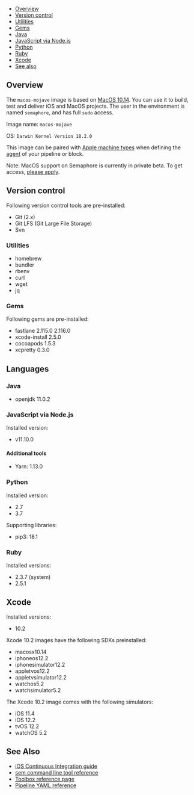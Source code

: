 * [Overview](#overview)
* [Version control](#version-control)
* [Utilities](#utilities)
* [Gems](#gems)
* [Java](#java)
* [JavaScript via Node.js](#javascript-via-node-js)
* [Python](#python)
* [Ruby](#ruby)
* [Xcode](#xcode)
* [See also](#see-also)

## Overview

The `macos-mojave` image is based on [MacOS 10.14][mojave-release-notes].
You can use it to build, test and deliver iOS and MacOS projects.
The user in the environment is named `semaphore`, and has full `sudo` access.

Image name: `macos-mojave`

OS: `Darwin Kernel Version 18.2.0`

This image can be paired with [Apple machine types][machine-types] when defining
the [agent][agent] of your pipeline or block.

Note: MacOS support on Semaphore is currently in private beta. To get access,
[please apply][beta-form].

## Version control

Following version control tools are pre-installed:

- Git (2.x)
- Git LFS (Git Large File Storage)
- Svn

### Utilities

- homebrew
- bundler
- rbenv
- curl
- wget
- jq

### Gems

Following gems are pre-installed:

- fastlane 2.115.0 2.116.0
- xcode-install 2.5.0
- cocoapods 1.5.3
- xcpretty 0.3.0


## Languages

### Java

 - openjdk 11.0.2

### JavaScript via Node.js

Installed version:

- v11.10.0

#### Additional tools

- Yarn: 1.13.0

### Python

Installed version:

- 2.7
- 3.7

Supporting libraries:

- pip3: 18.1

### Ruby

Installed versions:

- 2.3.7 (system)
- 2.5.1

## Xcode

Installed versions:

- 10.2

Xcode 10.2 images have the following SDKs preinstalled:

- macosx10.14
- iphoneos12.2
- iphonesimulator12.2
- appletvos12.2
- appletvsimulator12.2
- watchos5.2
- watchsimulator5.2


The Xcode 10.2 image comes with the following simulators:

- iOS 11.4
- iOS 12.2
- tvOS 12.2
- watchOS 5.2

## See Also

* [iOS Continuous Integration guide][ios-guide]
* [sem command line tool reference](https://docs.semaphoreci.com/article/53-sem-reference)
* [Toolbox reference page](https://docs.semaphoreci.com/article/54-toolbox-reference)
* [Pipeline YAML reference](https://docs.semaphoreci.com/article/50-pipeline-yaml)

[mojave-release-notes]: https://developer.apple.com/documentation/macos_release_notes/macos_mojave_10_14_release_notes
[machine-types]: https://docs.semaphoreci.com/article/20-machine-types
[beta-form]: https://semaphoreci.com/product/ios
[agent]: https://docs.semaphoreci.com/article/50-pipeline-yaml#agent
[ios-guide]: https://docs.semaphoreci.com/article/124-ios-continuous-integration
